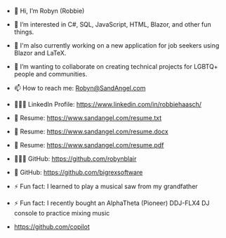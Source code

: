 - 👋 Hi, I’m Robyn (Robbie)
- 👀 I’m interested in C#, SQL, JavaScript, HTML, Blazor, and other fun things.
- 🌱 I'm also currently working on a new application for job seekers using Blazor and LaTeX.
- 💞️ I’m wanting to collaborate on creating technical projects for LGBTQ+ people and communities.
- 📫 How to reach me: Robyn@SandAngel.com
- 👩🏻‍💼 LinkedIn Profile: https://www.linkedin.com/in/robbiehaasch/
- 📝 Resume: https://www.sandangel.com/resume.txt
- 📝 Resume: https://www.sandangel.com/resume.docx
- 📝 Resume: https://www.sandangel.com/resume.pdf
- 👩🏻‍💻 GitHub: https://github.com/robynblair
- 🦖 GitHub: https://github.com/bigrexsoftware
- ⚡ Fun fact: I learned to play a musical saw from my grandfather
- ⚡ Fun fact: I recently bought an AlphaTheta (Pioneer) DDJ-FLX4 DJ console to practice mixing music

- https://github.com/copilot
